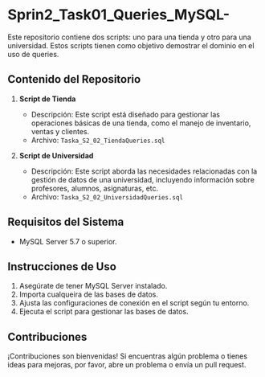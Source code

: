 # Sprin2_Task01_Queries_MySQL-

Este repositorio contiene dos scripts: uno para una tienda y otro para una universidad. Estos scripts tienen como objetivo demostrar el dominio en el uso de queries.

## Contenido del Repositorio

1. **Script de Tienda**
   - Descripción: Este script está diseñado para gestionar las operaciones básicas de una tienda, como el manejo de inventario, ventas y clientes.
   - Archivo: `Taska_S2_02_TiendaQueries.sql`

2. **Script de Universidad**
   - Descripción: Este script aborda las necesidades relacionadas con la gestión de datos de una universidad, incluyendo información sobre profesores, alumnos, asignaturas, etc.
   - Archivo: `Taska_S2_02_UniversidadQueries.sql`

## Requisitos del Sistema

- MySQL Server 5.7 o superior.

## Instrucciones de Uso

1. Asegúrate de tener MySQL Server instalado.
2. Importa cualqueira de las bases de datos.
3. Ajusta las configuraciones de conexión en el script según tu entorno.
4. Ejecuta el script para gestionar las bases de datos.

## Contribuciones

¡Contribuciones son bienvenidas! Si encuentras algún problema o tienes ideas para mejoras, por favor, abre un problema o envía un pull request.


